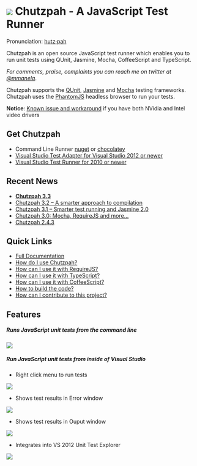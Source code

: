 # ![](https://raw.githubusercontent.com/mmanela/chutzpah/master/doc/images/chetTimesSmall.png) Chutzpah - A JavaScript Test Runner
Pronunciation: [hutz·pah](http://www.thefreedictionary.com/chutzpah)

Chutzpah is an open source JavaScript test runner which enables you to run unit tests using QUnit, Jasmine, Mocha, CoffeeScript and TypeScript.

_For comments, praise, complaints you can reach me on twitter at [@mmanela](http://twitter.com/mmanela)_.

Chutzpah supports the [QUnit](http://docs.jquery.com/QUnit), [Jasmine](http://pivotal.github.com/jasmine/) and [Mocha](http://visionmedia.github.io/mocha/) testing frameworks. 
Chutzpah uses the [PhantomJS](http://www.phantomjs.org/) headless browser to run your tests.


**Notice**: [Known issue and workaround](https://code.google.com/p/phantomjs/issues/detail?id=845) if you have both NVidia and Intel video drivers



## Get Chutzpah

* Command Line Runner [nuget](https://www.nuget.org/packages/Chutzpah) or [chocolatey](http://chocolatey.org/packages/chutzpah)
* [Visual Studio Test Adapter for Visual Studio 2012 or newer](http://visualstudiogallery.msdn.microsoft.com/f8741f04-bae4-4900-81c7-7c9bfb9ed1fe)
* [Visual Studio Test Runner for 2010 or newer](http://visualstudiogallery.msdn.microsoft.com/71a4e9bd-f660-448f-bd92-f5a65d39b7f0)


## Recent News

* **[Chutzpah 3.3](http://matthewmanela.com/blog/chutzpah-3-3-0/)**
* [Chutzpah 3.2 – A smarter approach to compilation](http://matthewmanela.com/blog/chutzpah-3-2-a-smarter-approach-to-compilation/)
* [Chutzpah 3.1 – Smarter test running and Jasmine 2.0](http://matthewmanela.com/blog/chutzpah-3-1-smarter-test-running-and-jasmine-2-0/)
* [Chutzpah 3.0: Mocha, RequireJS and more…](http://matthewmanela.com/blog/chutzpah-3-0-mocha-requirejs-and-more/)
* [Chutzpah 2.4.3](http://matthewmanela.com/blog/chutzpah-2-4-2/)

## Quick Links
* [Full Documentation](https://github.com/mmanela/chutzpah/wiki)
* [How do I use Chutzpah?](https://github.com/mmanela/chutzpah/wiki/Running-JavaScript-tests-with-Chutzpah)
* [How can I use it with RequireJS?](https://github.com/mmanela/chutzpah/wiki/Running-RequireJS-unit-tests)
* [How can I use it with TypeScript?](https://github.com/mmanela/chutzpah/wiki/Running-Unit-Tests-written-in-TypeScript)
* [How can I use it with CoffeeScript?](https://github.com/mmanela/chutzpah/wiki/Running-Unit-Tests-written-in-CoffeeScript)
* [How to build the code?](https://github.com/mmanela/chutzpah/wiki/building-and-running-the-code)
* [How can I contribute to this project?](https://github.com/mmanela/chutzpah/wiki/contributing-to-chutzpah)


## Features

##### Runs JavaScript unit tests from the command line
  
 ![](https://raw.githubusercontent.com/mmanela/chutzpah/master/doc/images/commandLine.png)



##### Run JavaScript unit tests from inside of Visual Studio

* Right click menu to run tests
  
 ![](https://raw.githubusercontent.com/mmanela/chutzpah/master/doc/images/contextmenu.png)


* Shows test results in Error window
  
 ![](https://raw.githubusercontent.com/mmanela/chutzpah/master/doc/images/errorWindow.png)


* Shows test results in Ouput window
  
![](https://raw.githubusercontent.com/mmanela/chutzpah/master/doc/images/outputWindow.png)


* Integrates into VS 2012 Unit Test Explorer
  
 ![](https://raw.githubusercontent.com/mmanela/chutzpah/master/doc/images/UnitTestExplorer.png)
